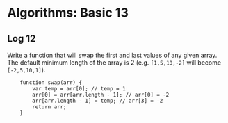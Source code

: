 # Algorithms: Basic 13

## Log 12

Write a function that will swap the first and last values of any given array. The default minimum length of the array is 2 (e.g. `[1,5,10,-2]` will become `[-2,5,10,1]`).

```
    function swap(arr) {
        var temp = arr[0]; // temp = 1
        arr[0] = arr[arr.length - 1]; // arr[0] = -2
        arr[arr.length - 1] = temp; // arr[3] = -2
        return arr;
    }
```

<!--L|5-->
